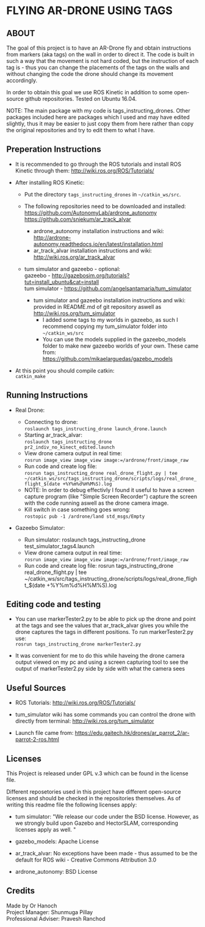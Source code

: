 
# FLYING AR-DRONE USING TAGS

## ABOUT
The goal of this project is to have an AR-Drone fly and obtain instructions from markers (aka tags) on the wall in order to direct it. The code is built in such a way that the movement is not hard coded, but the instruction of each tag is - thus you can change the placements of the tags on the walls and without changing the code the drone should change its movement accordingly.

In order to obtain this goal we use ROS Kinetic in addition to some open-source github repositories.
Tested on Ubuntu 16.04.

NOTE:
The main package with my code is tags_instructing_drones. Other packages included here are packages which I used and may have edited slightly, thus it may be easier to just copy them from here rather than copy the original repositories and try to edit them to what I have.

## Preperation Instructions
*  It is recommended to go through the ROS tutorials and install ROS Kinetic through them:
http://wiki.ros.org/ROS/Tutorials/

*  After installing ROS Kinetic:

	*  Put the directory `tags_instructing_drones` in `~/catkin_ws/src`.

	*  The following repositories need to be downloaded and installed:
	https://github.com/AutonomyLab/ardrone_autonomy  
	https://github.com/sniekum/ar_track_alvar
		*  ardrone_autonomy installation instructions and wiki:  
		http://ardrone-autonomy.readthedocs.io/en/latest/installation.html  
		*  ar_track_alvar installation instructions and wiki:  
		http://wiki.ros.org/ar_track_alvar

	*  tum simulator and gazeebo - optional:  
	gazeebo - http://gazebosim.org/tutorials?tut=install_ubuntu&cat=install  
	tum simulator - https://github.com/angelsantamaria/tum_simulator  
		*  tum simulator and gazeebo installation instructions and wiki:  
		provided in README.md of git repository aswell as http://wiki.ros.org/tum_simulator  
			*  I added some tags to my worlds in gazeebo, as such I recommend copying my tum_simulator folder into `~/catkin_ws/src`  
			*  You can use the models supplied in the gazeebo_models folder to make new gazeebo worlds of your own. These came from:  
			https://github.com/mikaelarguedas/gazebo_models

*  At this point you should compile catkin:  
`catkin_make`

## Running Instructions
*  Real Drone:  
	*  Connecting to drone:  
		`roslaunch tags_instructing_drone launch_drone.launch`  
	*  Starting ar_track_alvar:  
		`roslaunch tags_instructing_drone pr2_indiv_no_kinect_edited.launch`  
	*  View drone camera output in real time:  
		`rosrun image_view image_view image:=/ardrone/front/image_raw`  
	*  Run code and create log file:  
		`rosrun tags_instructing_drone real_drone_flight.py | tee ~/catkin_ws/src/tags_instructing_drone/scripts/logs/real_drone_flight_$(date +%Y%m%d%H%M%S).log`  
	*  NOTE: In order to debug effectivly I found it useful to have a screen capture program (like "Simple Screen Recorder") capture the screen with the code running aswell as the drone camera image.  
	*  Kill switch in case something goes wrong:  
		`rostopic pub -1 /ardrone/land std_msgs/Empty`
	
*  Gazeebo Simulator:  
	*  Run simulator: roslaunch tags_instructing_drone test_simulator_tags4.launch  
	*  View drone camera output in real time:  
		`rosrun image_view image_view image:=/ardrone/front/image_raw`
	*  Run code and create log file: 
		rosrun tags_instructing_drone real_drone_flight.py | tee ~/catkin_ws/src/tags_instructing_drone/scripts/logs/real_drone_flight_$(date +%Y%m%d%H%M%S).log
		
## Editing code and testing
*  You can use markerTester2.py to be able to pick up the drone and point at the tags and see the values that ar_track_alvar gives you while the drone captures the tags in different positions. To run markerTester2.py use:  
`rosrun tags_instructing_drone markerTester2.py`

*  It was convenient for me to do this while haveing the drone camera output viewed on my pc and using a screen capturing tool to see the output of markerTester2.py side by side with what the camera sees

## Useful Sources
*  ROS Tutorials:
http://wiki.ros.org/ROS/Tutorials/

*  tum_simulator wiki has some commands you can control the drone with directly from terminal:
http://wiki.ros.org/tum_simulator

*  Launch file came from:
https://edu.gaitech.hk/drones/ar_parrot_2/ar-parrot-2-ros.html


## Licenses
This Project is released under GPL v.3 which can be found in the license file.

Different reposetories used in this project have different open-source licenses and should be checked in the repositories themselves. As of writing this readme file the following licenses apply:

*  tum simulator: "We release our code under the BSD license. However, as we strongly build upon Gazebo and HectorSLAM, corresponding licenses apply as well. "

*  gazebo_models: Apache License

*  ar_track_alvar: No exceptions have been made - thus assumed to be the default for ROS wiki - Creative Commons Attribution 3.0

*  ardrone_autonomy: BSD License

## Credits
Made by Or Hanoch  
Project Manager: Shunmuga Pillay  
Professional Adviser: Pravesh Ranchod
